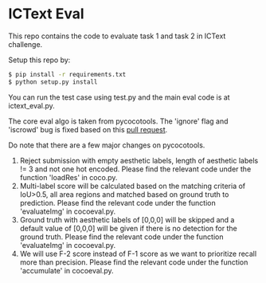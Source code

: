 # ICText Eval

This repo contains the code to evaluate task 1 and task 2 in ICText challenge.

Setup this repo by:
```sh
$ pip install -r requirements.txt
$ python setup.py install
```
You can run the test case using test.py and the main eval code is at ictext_eval.py.

The core eval algo is taken from pycocotools. The 'ignore' flag and 'iscrowd' bug is fixed based on this [pull request](https://github.com/cocodataset/cocoapi/pull/465).

Do note that there are a few major changes on pycocotools.
1. Reject submission with empty aesthetic labels, length of aesthetic labels != 3 and not one hot encoded. Please find the relevant code under the function 'loadRes' in coco.py.
2. Multi-label score will be calculated based on the matching criteria of IoU>0.5, all area regions and matched based on ground truth to prediction. Please find the relevant code under the function 'evaluateImg' in cocoeval.py.
3. Ground truth with aesthetic labels of [0,0,0] will be skipped and a default value of [0,0,0] will be given if there is no detection for the ground truth. Please find the relevant code under the function 'evaluateImg' in cocoeval.py.
4. We will use F-2 score instead of F-1 score as we want to prioritize recall more than precision. Please find the relevant code under the function 'accumulate' in cocoeval.py.
